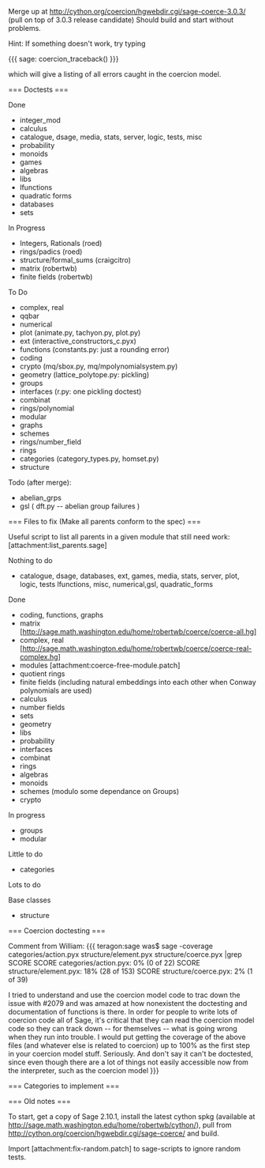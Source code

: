 Merge up at http://cython.org/coercion/hgwebdir.cgi/sage-coerce-3.0.3/ (pull on top of 3.0.3 release candidate) Should build and start without problems. 



Hint: If something doesn't work, try typing 

{{{
sage: coercion_traceback()
}}}

which will give a listing of all errors caught in the coercion model. 


=== Doctests ===

Done
 * integer_mod
 * calculus
 * catalogue, dsage, media, stats, server, logic, tests, misc
 * probability
 * monoids
 * games
 * algebras
 * libs
 * lfunctions
 * quadratic forms
 * databases
 * sets

In Progress
 * Integers, Rationals (roed)
 * rings/padics (roed)
 * structure/formal_sums (craigcitro)
 * matrix (robertwb)
 * finite fields (robertwb)

To Do

 * complex, real
 * qqbar
 * numerical
 * plot (animate.py, tachyon.py, plot.py)
 * ext (interactive_constructors_c.pyx)
 * functions (constants.py: just a rounding error)
 * coding
 * crypto (mq/sbox.py, mq/mpolynomialsystem.py)
 * geometry (lattice_polytope.py: pickling)
 * groups
 * interfaces (r.py: one pickling doctest)
 * combinat
 * rings/polynomial
 * modular
 * graphs
 * schemes
 * rings/number_field
 * rings
 * categories (category_types.py, homset.py)
 * structure

Todo (after merge):
 * abelian_grps
 * gsl ( dft.py -- abelian group failures )


=== Files to fix (Make all parents conform to the spec) ===

Useful script to list all parents in a given module that still need work: [attachment:list_parents.sage]

Nothing to do
 * catalogue, dsage, databases, ext, games, media, stats, server, plot, logic, tests lfunctions, misc, numerical,gsl, quadratic_forms


Done
 * coding, functions, graphs
 * matrix [http://sage.math.washington.edu/home/robertwb/coerce/coerce-all.hg]
 * complex, real [http://sage.math.washington.edu/home/robertwb/coerce/coerce-real-complex.hg]
 * modules [attachment:coerce-free-module.patch]
 * quotient rings
 * finite fields (including natural embeddings into each other when Conway polynomials are used)
 * calculus
 * number fields
 * sets
 * geometry
 * libs
 * probability
 * interfaces
 * combinat
 * rings
 * algebras
 * monoids
 * schemes (modulo some dependance on Groups)
 * crypto

In progress
 * groups
 * modular

Little to do

 * categories

Lots to do



Base classes
 * structure

=== Coercion doctesting ===

Comment from William: 
{{{
teragon:sage was$ sage -coverage categories/action.pyx
structure/element.pyx structure/coerce.pyx |grep SCORE
SCORE categories/action.pyx: 0% (0 of 22)
SCORE structure/element.pyx: 18% (28 of 153)
SCORE structure/coerce.pyx: 2% (1 of 39)

I tried to understand and use the coercion model code to trac down the issue with #2079 and
was amazed at how nonexistent the doctesting and documentation of
functions is there.
In order for people to write lots of coercion code all of Sage, it's critical that they can
read the coercion model code so they can track down -- for themselves -- what is going
wrong when they run into trouble.  I would put getting the coverage of the above files
(and whatever else is related to coercion) up to 100% as the first step in your coercion
model stuff.   Seriously.   And don't say it can't be doctested, since even though there are
a lot of things not easily accessible now from the interpreter, such as the coercion model
}}}

=== Categories to implement ===


=== Old notes ===

To start, get a copy of Sage 2.10.1, install the latest cython spkg (available at http://sage.math.washington.edu/home/robertwb/cython/), pull from http://cython.org/coercion/hgwebdir.cgi/sage-coerce/ and build. 

Import [attachment:fix-random.patch] to sage-scripts to ignore random tests.
